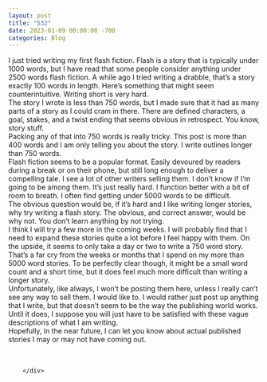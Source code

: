 ```yaml
---
layout: post
title: "532"
date: 2023-01-09 00:00:00 -700
categories: Blog
---
```


<div class="blog-content">
				<div class="paragraph"><span><span>I just tried writing my first flash fiction. Flash is a story that is typically under 1000 words, but I have read that some people consider anything under 2500 words flash fiction. A while ago I tried writing a drabble, that&rsquo;s a story exactly 100 words in length. Here&rsquo;s something that might seem counterintuitive. Writing short is very hard.</span></span><br><span></span><span><span>The story I wrote is less than 750 words, but I made sure that it had as many parts of a story as I could cram in there. There are defined characters, a goal, stakes, and a twist ending that seems obvious in retrospect. You know, story stuff.</span></span><br><span></span><span><span>Packing any of that into 750 words is really tricky. This post is more than 400 words and I am only telling you about the story. I write outlines longer than 750 words.</span></span><br><span></span><span><span>Flash fiction seems to be a popular format. Easily devoured by readers during a break or on their phone, but still long enough to deliver a compelling tale. I see a lot of other writers selling them. I don&rsquo;t know if I&rsquo;m going to be among them. It&rsquo;s just really hard. I function better with a bit of room to breath. I often find getting under 5000 words to be difficult.</span></span><br><span></span><span><span>The obvious question would be, if it&rsquo;s hard and I like writing longer stories, why try writing a flash story. The obvious, and correct answer, would be why not. You don&rsquo;t learn anything by not trying.</span></span><br><span></span><span><span>I think I will try a few more in the coming weeks. I will probably find that I need to expand these stories quite a lot before I feel happy with them. On the upside, it seems to only take a day or two to write a 750 word story. That&rsquo;s a far cry from the weeks or months that I spend on my more than 5000 word stories. To be perfectly clear though, it might be a small word count and a short time, but it does feel much more difficult than writing a longer story.</span></span><br><span></span><span><span>Unfortunately, like always, I won&rsquo;t be posting them here, unless I really can&rsquo;t see any way to sell them. I would like to. I would rather just post up anything that I write, but that doesn&rsquo;t seem to be the way the publishing world works.</span></span><br><span></span><span><span>Until it does, I suppose you will just have to be satisfied with these vague descriptions of what I am writing.</span></span><br><span></span><span><span>Hopefully, in the near future, I can let you know about actual published stories I may or may not have coming out.</span></span><br><span></span><br>&#8203;</div>

		</div>
        
